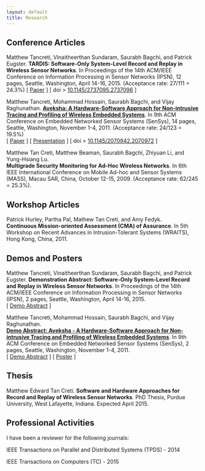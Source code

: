 ```yaml
---
layout: default
title: Research
---
```


Conference Articles
-------------------

Matthew Tancreti, Vinaitheerthan Sundaram, Saurabh Bagchi, and Patrick Eugster.
**TARDIS: Software-Only System-Level Record and Replay in Wireless Sensor Networks**.
In Proceedings of the 14th ACM/IEEE Conference on Information Processing in Sensor Networks (IPSN),
12 pages, Seattle, Washington, April 14-16, 2015.
(Acceptance rate: 27/111 = 24.3%)
\[ [Paper](documents/tardis-ipsn2015-author.pdf) \]
\[ doi > [10.1145/2737095.2737096](http://dx.doi.org/10.1145/2737095.2737096) \]

Matthew Tancreti, Mohammad Hossain, Saurabh Bagchi, and Vijay Raghunathan.
**[Aveksha: A Hardware-Software Approach for Non-intrusive Tracing and
Profiling of Wireless Embedded Systems](aveksha.html)**.
In 9th ACM Conference on Embedded Networked Sensor Systems (SenSys),
14 pages, Seattle, Washington, November 1-4, 2011.
(Acceptance rate: 24/123 = 19.5%)  
\[ [Paper](documents/aveksha-sensys2011-author.pdf) \]
\[ [Presentation](documents/presentation-aveksha-sensys2011.pdf) \]
\[ doi > [10.1145/2070942.2070972](http://dx.doi.org/10.1145/2070942.2070972) \]

Matthew Tan Creti, Matthew Beaman, Saurabh Bagchi, Zhiyuan Li, and Yung-Hsiang Lu.  
**Multigrade Security Monitoring for Ad-Hoc Wireless Networks**.
In 6th IEEE International Conference on Mobile Ad-hoc and Sensor Systems (MASS),
Macau SAR, China, October 12-15, 2009.
(Acceptance rate: 62/245 = 25.3%).

Workshop Articles
-----------------

Patrick Hurley, Partha Pal, Mathew Tan Creti, and Amy Fedyk.  
**Continuous Mission-oriented Assessment (CMA) of Assurance**.
In 5th Workshop on Recent Advances in Intrusion-Tolerant Systems (WRAITS),
Hong Kong, China, 2011.

Demos and Posters
-----------------

Matthew Tancreti, Vinaitheerthan Sundaram, Saurabh Bagchi, and Patrick Eugster.
**Demonstration Abstract: Software-Only System-Level Record and Replay in Wireless Sensor Networks**.
In Proceedings of the 14th ACM/IEEE Conference on Information Processing in Sensor Networks (IPSN),
2 pages, Seattle, Washington, April 14-16, 2015.  
\[ [Demo Abstract](documents/demo-tardis-ipsn2015.pdf) \]

Matthew Tancreti, Mohammad Hossain, Saurabh Bagchi, and Vijay Raghunathan.  
**[Demo Abstract: Aveksha - A Hardware-Software Approach for Non-intrusive
Tracing and Profiling of Wireless Embedded Systems](aveksha.html)**.
In 9th ACM Conference on Embedded Networked Sensor Systems (SenSys),
2 pages, Seattle, Washington, November 1-4, 2011.  
\[ [Demo Abstract](documents/demo-aveksha-sensys2011.pdf) \]
\[ [Poster](documents/poster-aveksha-sensys2011.pdf) \]

Thesis
------
Matthew Edward Tan Creti. **Software and Hardware Approaches for Record and Replay of Wireless Sensor Networks**. PhD Thesis, Purdue University, West Lafayette, Indiana. Expected April 2015.

Professional Activities
-----------------------

I have been a reviewer for the following journals:

IEEE Transactions on Parallel and Distributed Systems (TPDS) - 2014

IEEE Transactions on Computers (TC) - 2015

